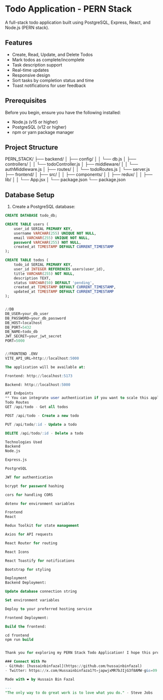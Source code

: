 # Todo Application - PERN Stack

A full-stack todo application built using PostgreSQL, Express, React, and Node.js (PERN stack).

## Features


- Create, Read, Update, and Delete Todos
- Mark todos as complete/incomplete
- Task description support
- Real-time updates
- Responsive design
- Sort tasks by completion status and time
- Toast notifications for user feedback

## Prerequisites

Before you begin, ensure you have the following installed:
- Node.js (v15 or higher)
- PostgreSQL (v12 or higher)
- npm or yarn package manager

## Project Structure
PERN_STACK/
├── backend/
│ ├── config/
│ │ └── db.js
│ ├── controllers/
│ │ └── todoController.js
│ ├── middleware/
│ │ └── authMiddleware.js
│ ├── routes/
│ │ └── todoRoutes.js
│ └── server.js
├── frontend/
│ ├── src/
│ │ ├── components/
│ │ ├── redux/
│ │ ├── lib/
│ │ └── App.jsx
│ └── package.json
└── package.json

## Database Setup

1. Create a PostgreSQL database:
```sql
CREATE DATABASE todo_db;

CREATE TABLE users (
    user_id SERIAL PRIMARY KEY,
    username VARCHAR(255) UNIQUE NOT NULL,
    email VARCHAR(255) UNIQUE NOT NULL,
    password VARCHAR(255) NOT NULL,
    created_at TIMESTAMP DEFAULT CURRENT_TIMESTAMP
);

CREATE TABLE todos (
    todo_id SERIAL PRIMARY KEY,
    user_id INTEGER REFERENCES users(user_id),
    title VARCHAR(255) NOT NULL,
    description TEXT,
    status VARCHAR(50) DEFAULT 'pending',
    created_at TIMESTAMP DEFAULT CURRENT_TIMESTAMP,
    updated_at TIMESTAMP DEFAULT CURRENT_TIMESTAMP
);


//DB
DB_USER=your_db_user
DB_PASSWORD=your_db_password
DB_HOST=localhost
DB_PORT=5432
DB_NAME=todo_db
JWT_SECRET=your_jwt_secret
PORT=5000


//FRONTEND .ENV
VITE_API_URL=http://localhost:5000

The application will be available at:

Frontend: http://localhost:5173

Backend: http://localhost:5000

API Endpoints
** You can integrate user authentication if you want to scale this application**
Todo Routes
GET /api/todo - Get all todos

POST /api/todo - Create a new todo

PUT /api/todo/:id - Update a todo

DELETE /api/todo/:id - Delete a todo

Technologies Used
Backend
Node.js

Express.js

PostgreSQL

JWT for authentication

bcrypt for password hashing

cors for handling CORS

dotenv for environment variables

Frontend
React

Redux Toolkit for state management

Axios for API requests

React Router for routing

React Icons

React Toastify for notifications

Bootstrap for styling

Deployment
Backend Deployment:

Update database connection string

Set environment variables

Deploy to your preferred hosting service

Frontend Deployment:

Build the frontend:

cd frontend
npm run build


Thank you for exploring my PERN Stack Todo Application! I hope this project helps you understand the integration of PostgreSQL, Express, React, and Node.js better. If you found this helpful, please consider giving it a star ⭐

### Connect With Me
- GitHub: [hussainbinfazal](https://github.com/hussainbinfazal)
- Twitter: https://x.com/Hussainbinfaza1?t=japwjxMR7bJIjG3f8AMW-g&s=09

Made with ❤️ by Hussain Bin Fazal

---
"The only way to do great work is to love what you do." - Steve Jobs
